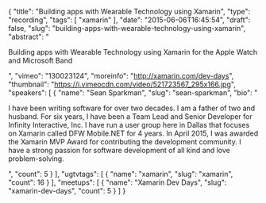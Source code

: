 {
  "title": "Building apps with Wearable Technology using Xamarin",
  "type": "recording",
  "tags": [
    "xamarin"
  ],
  "date": "2015-06-06T16:45:54",
  "draft": false,
  "slug": "building-apps-with-wearable-technology-using-xamarin",
  "abstract": "<p>Building apps with Wearable Technology using Xamarin for the Apple Watch and Microsoft Band</p>",
  "vimeo": "130023124",
  "moreinfo": "http://xamarin.com/dev-days",
  "thumbnail": "https://i.vimeocdn.com/video/521723567_295x166.jpg",
  "speakers": [
    {
      "name": "Sean Sparkman",
      "slug": "sean-sparkman",
      "bio": "<p>I have been writing software for over two decades. I am a father of two and husband. For six years, I have been a Team Lead and Senior Developer for Infinity Interactive, Inc. I have run a user group here in Dallas that focuses on Xamarin called DFW Mobile.NET for 4 years. In April 2015, I was awarded the Xamarin MVP Award for contributing the development community. I have a strong passion for software development of all kind and love problem-solving.</p>",
      "count": 5
    }
  ],
  "ugtvtags": [
    {
      "name": "xamarin",
      "slug": "xamarin",
      "count": 16
    }
  ],
  "meetups": [
    {
      "name": "Xamarin Dev Days",
      "slug": "xamarin-dev-days",
      "count": 5
    }
  ]
}